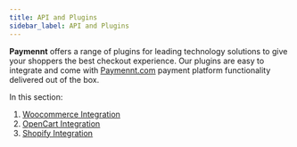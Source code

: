 ```yaml
---
title: API and Plugins
sidebar_label: API and Plugins
---
```


**Paymennt** offers a range of plugins for leading technology solutions to give your shoppers the best checkout experience. Our plugins are easy to integrate and come with [<ins>Paymennt.com</ins>](https://www.paymennt.com/) payment platform functionality delivered out of the box.

In this section:

1. [<ins>Woocommerce Integration</ins>](./api-and-plugins/woocommerce)
2. [<ins>OpenCart Integration</ins>](./api-and-plugins/opencart)
3. [<ins>Shopify Integration</ins>](./api-and-plugins/shopify)
